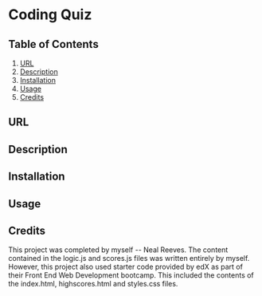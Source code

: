 # Coding Quiz

## Table of Contents
1. [URL](#url)
2. [Description](#description)
3. [Installation](#installation)
4. [Usage](#usage)
5. [Credits](#credits)

## URL <a id="url"></a>

## Description <a id="description"></a>

## Installation <a id="installation"></a>

## Usage <a id="usage"></a>

## Credits <a id="credits"></a>
This project was completed by myself -- Neal Reeves. The content contained in
the logic.js and scores.js files was written entirely by myself. However, this
project also used starter code provided by edX as part of their Front End Web
Development bootcamp. This included the contents of the index.html,
highscores.html and styles.css files.
